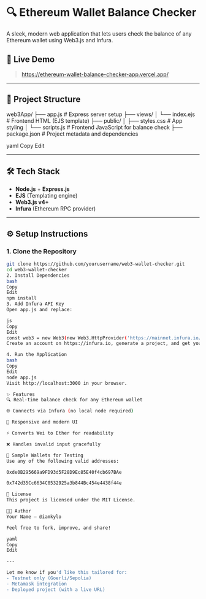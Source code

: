 # 🔍 Ethereum Wallet Balance Checker

A sleek, modern web application that lets users check the balance of any Ethereum wallet using Web3.js and Infura.

## 🚀 Live Demo


> https://ethereum-wallet-balance-checker-app.vercel.app/

---

## 📂 Project Structure

web3App/
├── app.js # Express server setup
├── views/
│ └── index.ejs # Frontend HTML (EJS template)
├── public/
│ ├── styles.css # App styling
│ └── scripts.js # Frontend JavaScript for balance check
├── package.json # Project metadata and dependencies

yaml
Copy
Edit

---

## 🛠️ Tech Stack

- **Node.js** + **Express.js**
- **EJS** (Templating engine)
- **Web3.js v4+**
- **Infura** (Ethereum RPC provider)

---

## ⚙️ Setup Instructions

### 1. Clone the Repository

```bash
git clone https://github.com/yourusername/web3-wallet-checker.git
cd web3-wallet-checker
2. Install Dependencies
bash
Copy
Edit
npm install
3. Add Infura API Key
Open app.js and replace:

js
Copy
Edit
const web3 = new Web3(new Web3.HttpProvider('https://mainnet.infura.io/v3/YOUR_INFURA_PROJECT_ID'));
Create an account on https://infura.io, generate a project, and get your API key.

4. Run the Application
bash
Copy
Edit
node app.js
Visit http://localhost:3000 in your browser.

✨ Features
🔍 Real-time balance check for any Ethereum wallet

🌐 Connects via Infura (no local node required)

💅 Responsive and modern UI

⚡ Converts Wei to Ether for readability

❌ Handles invalid input gracefully

🧪 Sample Wallets for Testing
Use any of the following valid addresses:

0xde0B295669a9FD93d5F28D9Ec85E40f4cb697BAe

0x742d35Cc6634C0532925a3b844Bc454e4438f44e

📄 License
This project is licensed under the MIT License.

👨‍💻 Author
Your Name – @iamkylo

Feel free to fork, improve, and share!

yaml
Copy
Edit

---

Let me know if you'd like this tailored for:
- Testnet only (Goerli/Sepolia)
- Metamask integration
- Deployed project (with a live URL)

